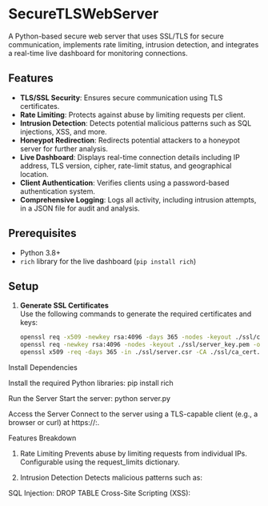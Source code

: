 # SecureTLSWebServer

A Python-based secure web server that uses SSL/TLS for secure communication, implements rate limiting, intrusion detection, and integrates a real-time live dashboard for monitoring connections.

## Features

- **TLS/SSL Security**: Ensures secure communication using TLS certificates.
- **Rate Limiting**: Protects against abuse by limiting requests per client.
- **Intrusion Detection**: Detects potential malicious patterns such as SQL injections, XSS, and more.
- **Honeypot Redirection**: Redirects potential attackers to a honeypot server for further analysis.
- **Live Dashboard**: Displays real-time connection details including IP address, TLS version, cipher, rate-limit status, and geographical location.
- **Client Authentication**: Verifies clients using a password-based authentication system.
- **Comprehensive Logging**: Logs all activity, including intrusion attempts, in a JSON file for audit and analysis.


## Prerequisites

- Python 3.8+
- `rich` library for the live dashboard (`pip install rich`)

## Setup

1. **Generate SSL Certificates**  
   Use the following commands to generate the required certificates and keys:
   ```bash
   openssl req -x509 -newkey rsa:4096 -days 365 -nodes -keyout ./ssl/ca_key.pem -out ./ssl/ca_cert.pem -subj "/CN=My CA"
   openssl req -newkey rsa:4096 -nodes -keyout ./ssl/server_key.pem -out ./ssl/server.csr -subj "/CN=127.0.0.1"
   openssl x509 -req -days 365 -in ./ssl/server.csr -CA ./ssl/ca_cert.pem -CAkey ./ssl/ca_key.pem -set_serial 01 -out ./ssl/server_cert.pem


Install Dependencies

Install the required Python libraries:
pip install rich

Run the Server
Start the server:
python server.py

Access the Server
Connect to the server using a TLS-capable client (e.g., a browser or curl) at https://<HOST>:<PORT>.

Features Breakdown
1. Rate Limiting
Prevents abuse by limiting requests from individual IPs. Configurable using the request_limits dictionary.

2. Intrusion Detection
Detects malicious patterns such as:

SQL Injection: DROP TABLE
Cross-Site Scripting (XSS): <script>
3. Honeypot Redirection
Redirects clients exhibiting malicious behavior to a specified honeypot server.

4. Live Dashboard
Real-time monitoring of active connections using the rich library. Displays:

IP Address
Connection Status
TLS Details
Rate Limiting Status
City and Country (if provided)
